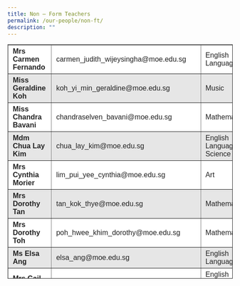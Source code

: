 ```yaml
---
title: Non – Form Teachers
permalink: /our-people/non-ft/
description: ""
---
```

<table border="1" style="box-sizing: inherit; border-collapse: collapse; border-spacing: 0px; max-width: 100%; color: rgb(34, 34, 34); font-family: &quot;Source Sans Pro&quot;, sans-serif; font-size: 16px; font-style: normal; font-variant-ligatures: normal; font-variant-caps: normal; font-weight: 400; letter-spacing: normal; orphans: 2; text-align: start; text-transform: none; white-space: normal; widows: 2; word-spacing: 0px; -webkit-text-stroke-width: 0px; background-color: rgb(255, 255, 255); text-decoration-thickness: initial; text-decoration-style: initial; text-decoration-color: initial; height: 525px; width: 792.225px;"><tbody style="box-sizing: inherit;"><tr style="box-sizing: inherit; background: rgb(255, 255, 255); height: 24px;"><td style="box-sizing: inherit; padding: 5px 10px; width: 189.575px; height: 24px;"><strong style="box-sizing: inherit; font-weight: bold;">Mrs Carmen Fernando</strong></td><td style="box-sizing: inherit; padding: 5px 10px; width: 352.087px; height: 24px;"><span style="box-sizing: inherit; font-size: 12pt;">carmen_judith_wijeysingha@moe.edu.sg</span></td><td style="box-sizing: inherit; padding: 5px 10px; width: 249.562px; height: 24px;">English Language</td></tr><tr style="box-sizing: inherit; background: rgb(230, 230, 230); height: 24px;"><td style="box-sizing: inherit; padding: 5px 10px; width: 189.575px; height: 24px;"><strong style="box-sizing: inherit; font-weight: bold;">Miss Geraldine Koh</strong></td><td style="box-sizing: inherit; padding: 5px 10px; width: 352.087px; height: 24px;"><span style="box-sizing: inherit; font-size: 12pt; text-align: center;">koh_yi_min_geraldine@moe.edu.sg</span></td><td style="box-sizing: inherit; padding: 5px 10px; width: 249.562px; height: 24px;">Music</td></tr><tr style="box-sizing: inherit; background: rgb(255, 255, 255); height: 24px;"><td style="box-sizing: inherit; padding: 5px 10px; width: 189.575px; height: 24px;"><strong style="box-sizing: inherit; font-weight: bold;">Miss Chandra Bavani</strong></td><td style="box-sizing: inherit; padding: 5px 10px; width: 352.087px; height: 24px;"><span style="box-sizing: inherit; font-size: 12pt; text-align: center;">chandraselven_bavani@moe.edu.sg</span></td><td style="box-sizing: inherit; padding: 5px 10px; width: 249.562px; height: 24px;">Mathematics</td></tr><tr style="box-sizing: inherit; background: rgb(230, 230, 230);"><td style="box-sizing: inherit; padding: 5px 10px; width: 189.575px;"><strong style="box-sizing: inherit; font-weight: bold;">Mdm Chua Lay Kim</strong></td><td style="box-sizing: inherit; padding: 5px 10px; width: 352.087px;"><span style="box-sizing: inherit; font-size: 12pt; text-align: center;">chua_lay_kim@moe.edu.sg</span></td><td style="box-sizing: inherit; padding: 5px 10px; width: 249.562px;">English Language &amp; Science</td></tr><tr style="box-sizing: inherit; background: rgb(255, 255, 255); height: 24px;"><td style="box-sizing: inherit; padding: 5px 10px; width: 189.575px; height: 24px;"><strong style="box-sizing: inherit; font-weight: bold;">Mrs Cynthia Morier</strong></td><td style="box-sizing: inherit; padding: 5px 10px; width: 352.087px; height: 24px;"><span style="box-sizing: inherit; font-size: 12pt; text-align: center;">lim_pui_yee_cynthia@moe.edu.sg</span></td><td style="box-sizing: inherit; padding: 5px 10px; width: 249.562px; height: 24px;">Art</td></tr><tr style="box-sizing: inherit; background: rgb(230, 230, 230); height: 24px;"><td style="box-sizing: inherit; padding: 5px 10px; width: 189.575px; height: 24px;"><strong style="box-sizing: inherit; font-weight: bold;">Mrs Dorothy Tan</strong></td><td style="box-sizing: inherit; padding: 5px 10px; width: 352.087px; height: 24px;"><span style="box-sizing: inherit; font-size: 12pt; text-align: center;">tan_kok_thye@moe.edu.sg</span></td><td style="box-sizing: inherit; padding: 5px 10px; width: 249.562px; height: 24px;">Mathematics</td></tr><tr style="box-sizing: inherit; background: rgb(255, 255, 255); height: 24px;"><td style="box-sizing: inherit; padding: 5px 10px; width: 189.575px; height: 24px;"><strong style="box-sizing: inherit; font-weight: bold;">Mrs Dorothy Toh</strong></td><td style="box-sizing: inherit; padding: 5px 10px; width: 352.087px; height: 24px;">poh_hwee_khim_dorothy@moe.edu.sg</td><td style="box-sizing: inherit; padding: 5px 10px; width: 249.562px; height: 24px;">Mathematics</td></tr><tr style="box-sizing: inherit; background: rgb(230, 230, 230); height: 24px;"><td style="box-sizing: inherit; padding: 5px 10px; width: 189.575px; height: 24px;"><strong style="box-sizing: inherit; font-weight: bold;">Ms Elsa Ang</strong></td><td style="box-sizing: inherit; padding: 5px 10px; width: 352.087px; height: 24px;"><span style="box-sizing: inherit; font-size: 12pt; text-align: center;">elsa_ang@moe.edu.sg</span></td><td style="box-sizing: inherit; padding: 5px 10px; width: 249.562px; height: 24px;">English Language</td></tr><tr style="box-sizing: inherit; background: rgb(255, 255, 255); height: 24px;"><td style="box-sizing: inherit; padding: 5px 10px; width: 189.575px; height: 24px;"><strong style="box-sizing: inherit; font-weight: bold;">Mrs Gail Siow</strong></td><td style="box-sizing: inherit; padding: 5px 10px; width: 352.087px; height: 24px;">gabriel_antoinettene_stravens@moe.edu.sg</td><td style="box-sizing: inherit; padding: 5px 10px; width: 249.562px; height: 24px;">English Language &amp; Social Studies</td></tr><tr style="box-sizing: inherit; background: rgb(230, 230, 230); height: 24px;"><td style="box-sizing: inherit; padding: 5px 10px; width: 189.575px; height: 24px;"><strong style="box-sizing: inherit; font-weight: bold;">Mr Gary Khoo</strong></td><td style="box-sizing: inherit; padding: 5px 10px; width: 352.087px; height: 24px;">khoo_wei_hong_gary@moe.edu.sg</td><td style="box-sizing: inherit; padding: 5px 10px; width: 249.562px; height: 24px;">Physical Education</td></tr><tr style="box-sizing: inherit; background: rgb(255, 255, 255); height: 24px;"><td style="box-sizing: inherit; padding: 5px 10px; width: 189.575px; height: 24px;"><strong style="box-sizing: inherit; font-weight: bold;">Miss Jessica Ang</strong></td><td style="box-sizing: inherit; padding: 5px 10px; width: 352.087px; height: 24px;">jessica_ang_boon_siong@moe.edu.sg</td><td style="box-sizing: inherit; padding: 5px 10px; width: 249.562px; height: 24px;">Physical Education</td></tr><tr style="box-sizing: inherit; background: rgb(230, 230, 230); height: 24px;"><td style="box-sizing: inherit; padding: 5px 10px; width: 189.575px; height: 24px;"><strong style="box-sizing: inherit; font-weight: bold;">Mrs Karen Ho</strong></td><td style="box-sizing: inherit; padding: 5px 10px; width: 352.087px; height: 24px;">heng_wee_ling@moe.edu.sg</td><td style="box-sizing: inherit; padding: 5px 10px; width: 249.562px; height: 24px;">English Language &amp; Science</td></tr><tr style="box-sizing: inherit; background: rgb(255, 255, 255); height: 24px;"><td style="box-sizing: inherit; padding: 5px 10px; width: 189.575px; height: 24px;"><strong style="box-sizing: inherit; font-weight: bold;">Mrs Koh Mei Yin</strong></td><td style="box-sizing: inherit; padding: 5px 10px; width: 352.087px; height: 24px;">liew_mei_yin@moe.edu.sg</td><td style="box-sizing: inherit; padding: 5px 10px; width: 249.562px; height: 24px;">Mathematics</td></tr><tr style="box-sizing: inherit; background: rgb(230, 230, 230); height: 24px;"><td style="box-sizing: inherit; padding: 5px 10px; width: 189.575px; height: 24px;"><strong style="box-sizing: inherit; font-weight: bold;">Mrs Kian Lan Gosian</strong></td><td style="box-sizing: inherit; padding: 5px 10px; width: 352.087px; height: 24px;">quek_kian_lan@moe.edu.sg</td><td style="box-sizing: inherit; padding: 5px 10px; width: 249.562px; height: 24px;">Physical Education</td></tr><tr style="box-sizing: inherit; background: rgb(255, 255, 255);"><td style="box-sizing: inherit; padding: 5px 10px; width: 189.575px;"><strong style="box-sizing: inherit; font-weight: bold;">Mr Kwan Hoi Soon</strong></td><td style="box-sizing: inherit; padding: 5px 10px; width: 352.087px;">kwan_hoi_soon@moe.edu.sg</td><td style="box-sizing: inherit; padding: 5px 10px; width: 249.562px;">Physical Education</td></tr><tr style="box-sizing: inherit; background: rgb(230, 230, 230); height: 24px;"><td style="box-sizing: inherit; padding: 5px 10px; width: 189.575px; height: 24px;"><strong style="box-sizing: inherit; font-weight: bold;">Mdm Lee Ching</strong></td><td style="box-sizing: inherit; padding: 5px 10px; width: 352.087px; height: 24px;">lee_ching_a@moe.edu.sg</td><td style="box-sizing: inherit; padding: 5px 10px; width: 249.562px; height: 24px;">English Language</td></tr><tr style="box-sizing: inherit; background: rgb(255, 255, 255); height: 24px;"><td style="box-sizing: inherit; padding: 5px 10px; width: 189.575px; height: 24px;"><strong style="box-sizing: inherit; font-weight: bold;">Mrs Lili Danial</strong></td><td style="box-sizing: inherit; padding: 5px 10px; width: 352.087px; height: 24px;">lili_adele_campos_mesenas@moe.edu.sg</td><td style="box-sizing: inherit; padding: 5px 10px; width: 249.562px; height: 24px;">Art</td></tr><tr style="box-sizing: inherit; background: rgb(230, 230, 230); height: 24px;"><td style="box-sizing: inherit; padding: 5px 10px; width: 189.575px; height: 24px;"><strong style="box-sizing: inherit; font-weight: bold;">Mrs Mabel Tan</strong></td><td style="box-sizing: inherit; padding: 5px 10px; width: 352.087px; height: 24px;">yeow_kia_chin_mabel@moe.edu.sg</td><td style="box-sizing: inherit; padding: 5px 10px; width: 249.562px; height: 24px;">Music</td></tr><tr style="box-sizing: inherit; background: rgb(255, 255, 255); height: 24px;"><td style="box-sizing: inherit; padding: 5px 10px; width: 189.575px; height: 24px;"><strong style="box-sizing: inherit; font-weight: bold;">Mr Ng Jun Kai</strong></td><td style="box-sizing: inherit; padding: 5px 10px; width: 352.087px; height: 24px;">ng_jun_kai@moe.edu.sg</td><td style="box-sizing: inherit; padding: 5px 10px; width: 249.562px; height: 24px;">Physical Education</td></tr><tr style="box-sizing: inherit; background: rgb(230, 230, 230);"><td style="box-sizing: inherit; padding: 5px 10px; width: 189.575px;"><strong style="box-sizing: inherit; font-weight: bold;">Miss Nasyitah Bte Razali</strong></td><td style="box-sizing: inherit; padding: 5px 10px; width: 352.087px;">nasyitah_razali@moe.edu.sg</td><td style="box-sizing: inherit; padding: 5px 10px; width: 249.562px;">Art</td></tr><tr style="box-sizing: inherit; background: rgb(255, 255, 255); height: 24px;"><td style="box-sizing: inherit; padding: 5px 10px; width: 189.575px; height: 24px;"><strong style="box-sizing: inherit; font-weight: bold;">Miss Nina Mark</strong></td><td style="box-sizing: inherit; padding: 5px 10px; width: 352.087px; height: 24px;">mark_pei_lai_nina@moe.edu.sg</td><td style="box-sizing: inherit; padding: 5px 10px; width: 249.562px; height: 24px;">English Language &amp; Mathematics</td></tr><tr style="box-sizing: inherit; background: rgb(230, 230, 230);"><td style="box-sizing: inherit; padding: 5px 10px; width: 189.575px;"><strong style="box-sizing: inherit; font-weight: bold;">Mdm Nurul Huda</strong></td><td style="box-sizing: inherit; padding: 5px 10px; width: 352.087px;">nurul_huda_jalali@moe.edu.sg</td><td style="box-sizing: inherit; padding: 5px 10px; width: 249.562px;">Art</td></tr><tr style="box-sizing: inherit; background: rgb(255, 255, 255); height: 24px;"><td style="box-sizing: inherit; padding: 5px 10px; width: 189.575px; height: 24px;"><strong style="box-sizing: inherit; font-weight: bold;">Miss Rajini Devi</strong></td><td style="box-sizing: inherit; padding: 5px 10px; width: 352.087px; height: 24px;">rajini_devi_ram_rattan@moe.edu.sg</td><td style="box-sizing: inherit; padding: 5px 10px; width: 249.562px; height: 24px;">English Language &amp; Mathematics</td></tr><tr style="box-sizing: inherit; background: rgb(230, 230, 230); height: 24px;"><td style="box-sizing: inherit; padding: 5px 10px; width: 189.575px; height: 24px;"><strong style="box-sizing: inherit; font-weight: bold;">Mrs Stephanie Goh</strong></td><td style="box-sizing: inherit; padding: 5px 10px; width: 352.087px; height: 24px;">stephanie_lim_mei_fong@moe.edu.sg</td><td style="box-sizing: inherit; padding: 5px 10px; width: 249.562px; height: 24px;">&gt;Mathematics, Science &amp; Social Studies</td></tr><tr style="box-sizing: inherit; background: rgb(255, 255, 255); height: 24px;"><td style="box-sizing: inherit; padding: 5px 10px; width: 189.575px; height: 24px;"><strong style="box-sizing: inherit; font-weight: bold;">Mdm Violet Sun</strong></td><td style="box-sizing: inherit; padding: 5px 10px; width: 352.087px; height: 24px;">sun_mei_ling_violet@moe.edu.sg</td><td style="box-sizing: inherit; padding: 5px 10px; width: 249.562px; height: 24px;">Mathematics</td></tr></tbody></table>
